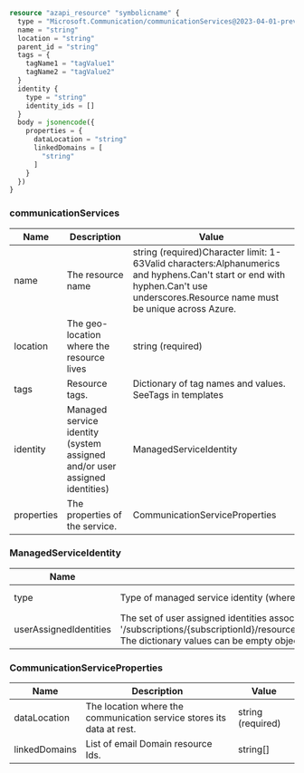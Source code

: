 ```terraform
resource "azapi_resource" "symbolicname" {
  type = "Microsoft.Communication/communicationServices@2023-04-01-preview"
  name = "string"
  location = "string"
  parent_id = "string"
  tags = {
    tagName1 = "tagValue1"
    tagName2 = "tagValue2"
  }
  identity {
    type = "string"
    identity_ids = []
  }
  body = jsonencode({
    properties = {
      dataLocation = "string"
      linkedDomains = [
        "string"
      ]
    }
  })
}

```

### communicationServices

| Name | Description | Value |
|-|-|-|
| name | The resource name | string (required)Character limit: 1-63Valid characters:Alphanumerics and hyphens.Can't start or end with hyphen.Can't use underscores.Resource name must be unique across Azure. |
| location | The geo-location where the resource lives | string (required) |
| tags | Resource tags. | Dictionary of tag names and values. SeeTags in templates |
| identity | Managed service identity (system assigned and/or user assigned identities) | ManagedServiceIdentity |
| properties | The properties of the service. | CommunicationServiceProperties |


### ManagedServiceIdentity

| Name | Description | Value |
|-|-|-|
| type | Type of managed service identity (where both SystemAssigned and UserAssigned types are allowed). | 'None''SystemAssigned''SystemAssigned,UserAssigned''UserAssigned' (required) |
| userAssignedIdentities | The set of user assigned identities associated with the resource. The userAssignedIdentities dictionary keys will be ARM resource ids in the form: '/subscriptions/{subscriptionId}/resourceGroups/{resourceGroupName}/providers/Microsoft.ManagedIdentity/userAssignedIdentities/{identityName}. The dictionary values can be empty objects ({}) in requests. | object |


### CommunicationServiceProperties

| Name | Description | Value |
|-|-|-|
| dataLocation | The location where the communication service stores its data at rest. | string (required) |
| linkedDomains | List of email Domain resource Ids. | string[] |


